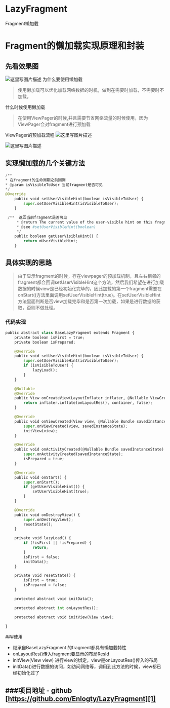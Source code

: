 # LazyFragment
Fragment懒加载
# Fragment的懒加载实现原理和封装

## 先看效果图
![这里写图片描述](https://img-blog.csdn.net/20180808193931560?watermark/2/text/aHR0cHM6Ly9ibG9nLmNzZG4ubmV0L2Nya2t5/font/5a6L5L2T/fontsize/400/fill/I0JBQkFCMA==/dissolve/70)
为什么要使用懒加载
> 使用懒加载可以优化加载网络数据的时机，做到在需要时加载，不需要时不加载。 

什么时候使用懒加载
> 在使用ViewPager的时候,并且需要节省网络流量的时候使用，因为ViewPager会对fragment进行预加载

ViewPager的预加载流程
![这里写图片描述](https://img-blog.csdn.net/20180808183103909?watermark/2/text/aHR0cHM6Ly9ibG9nLmNzZG4ubmV0L2Nya2t5/font/5a6L5L2T/fontsize/400/fill/I0JBQkFCMA==/dissolve/70)

![这里写图片描述](https://img-blog.csdn.net/20180808183118647?watermark/2/text/aHR0cHM6Ly9ibG9nLmNzZG4ubmV0L2Nya2t5/font/5a6L5L2T/fontsize/400/fill/I0JBQkFCMA==/dissolve/70)


## 实现懒加载的几个关键方法

``` python
/**
* 在fragment的生命周期之前回调
* @param isVisibleToUser 当前fragment是否可见
*/
@Override
    public void setUserVisibleHint(boolean isVisibleToUser) {
        super.setUserVisibleHint(isVisibleToUser);    
    }
```
``` python
 /**  返回当前fragment是否可见
     * @return The current value of the user-visible hint on this fragment.
     * @see #setUserVisibleHint(boolean)
     */
    public boolean getUserVisibleHint() {
        return mUserVisibleHint;
    }
```
## 具体实现的思路

>由于显示fragment的时候，存在viewpager的预加载机制，且左右相邻的fragment都会回调setUserVisibleHint这个方法，然后我们希望在进行加载数据的时候view是已经初始化完毕的，因此加载的第一个fragment需要在onStart()方法里面调用setUserVisibleHint(true)。在setUserVisibleHint方法里面判断是否view加载完毕和是否第一次加载，如果是进行数据的获取，否则不做处理。


### 代码实现

``` python
public abstract class BaseLazyFragment extends Fragment {
    private boolean isFirst = true;
    private boolean isPrepared;

    @Override
    public void setUserVisibleHint(boolean isVisibleToUser) {
        super.setUserVisibleHint(isVisibleToUser);
        if (isVisibleToUser) {
            lazyLoad();
        }
    }

    @Nullable
    @Override
    public View onCreateView(LayoutInflater inflater, @Nullable ViewGroup container, @Nullable Bundle savedInstanceState) {
        return inflater.inflate(onLayoutRes(), container, false);
    }

    @Override
    public void onViewCreated(View view, @Nullable Bundle savedInstanceState) {
        super.onViewCreated(view, savedInstanceState);
        initView(view);
    }

    @Override
    public void onActivityCreated(@Nullable Bundle savedInstanceState) {
        super.onActivityCreated(savedInstanceState);
        isPrepared = true;
    }

    @Override
    public void onStart() {
        super.onStart();
        if (getUserVisibleHint()) {
            setUserVisibleHint(true);
        }
    }

    @Override
    public void onDestroyView() {
        super.onDestroyView();
        resetState();
    }

    private void lazyLoad() {
        if (!isFirst || !isPrepared) {
            return;
        }
        isFirst = false;
        initData();
    }

    private void resetState() {
        isFirst = true;
        isPrepared = false;
    }

    protected abstract void initData();

    protected abstract int onLayoutRes();

    protected abstract void initView(View view);
    
}
```


###使用
- 继承自BaseLazyFragment 的fragment都具有懒加载特性
- onLayoutRes()传入fragment要显示的布局ResId
- initView(View view) 进行view的绑定，view是onLayoutRes()传入的布局
- initData()进行数据的访问，如访问网络等，调用到此方法的时候，view都已经初始化过了

###项目地址
	- github [https://github.com/Enlogty/LazyFragment][1]
---------

[1]: https://github.com/Enlogty/LazyFragment
